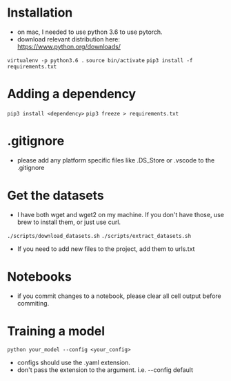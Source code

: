 # Installation

- on mac, I needed to use python 3.6 to use pytorch.
- download relevant distribution here: https://www.python.org/downloads/

`virtualenv -p python3.6 .`
`source bin/activate`
`pip3 install -f requirements.txt`

# Adding a dependency
`pip3 install <dependency>`
`pip3 freeze > requirements.txt`

# .gitignore
- please add any platform specific files like .DS_Store or .vscode to the .gitignore

# Get the datasets

- I have both wget and wget2 on my machine. If you don't have those, use brew to install them, or just use curl.

`./scripts/download_datasets.sh`
`./scripts/extract_datasets.sh`

- If you need to add new files to the project, add them to urls.txt

# Notebooks

- if you commit changes to a notebook, please clear all cell output before commiting.

# Training a model
`python your_model --config <your_config>`
- configs should use the .yaml extension.
- don't pass the extension to the argument. i.e. --config default

